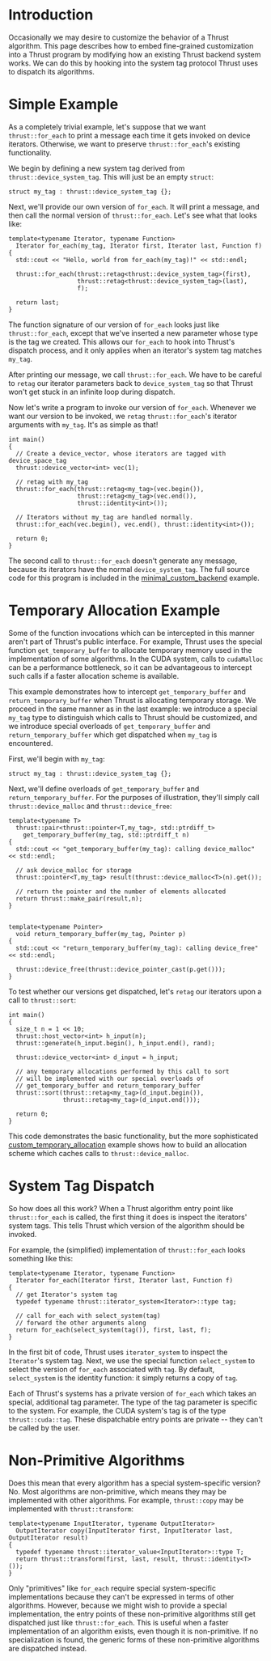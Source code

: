 # Introduction #

Occasionally we may desire to customize the behavior of a Thrust algorithm. This page describes how to embed fine-grained customization into a Thrust program by modifying how an existing Thrust backend system works. We can do this by hooking into the system tag protocol Thrust uses to dispatch its algorithms.

# Simple Example #

As a completely trivial example, let's suppose that we want `thrust::for_each` to print a message each time it gets invoked on device iterators. Otherwise, we want to preserve `thrust::for_each`'s existing functionality.

We begin by defining a new system tag derived from `thrust::device_system_tag`. This will just be an empty `struct`:

```
struct my_tag : thrust::device_system_tag {};
```

Next, we'll provide our own version of `for_each`. It will print a message, and then call the normal version of `thrust::for_each`. Let's see what that looks like:

```
template<typename Iterator, typename Function>
  Iterator for_each(my_tag, Iterator first, Iterator last, Function f)
{
  std::cout << "Hello, world from for_each(my_tag)!" << std::endl;

  thrust::for_each(thrust::retag<thrust::device_system_tag>(first),
                   thrust::retag<thrust::device_system_tag>(last),
                   f);

  return last;
}
```

The function signature of our version of `for_each` looks just like `thrust::for_each`, except that we've inserted a new parameter whose type is the tag we created. This allows our `for_each` to hook into Thrust's dispatch process, and it only applies when an iterator's system tag matches `my_tag`.

After printing our message, we call `thrust::for_each`. We have to be careful to `retag` our iterator parameters back to `device_system_tag` so that Thrust won't get stuck in an infinite loop during dispatch.

Now let's write a program to invoke our version of `for_each`. Whenever we want our version to be invoked, we `retag` `thrust::for_each`'s iterator arguments with `my_tag`.  It's as simple as that!

```
int main()
{
  // Create a device_vector, whose iterators are tagged with device_space_tag
  thrust::device_vector<int> vec(1);

  // retag with my_tag
  thrust::for_each(thrust::retag<my_tag>(vec.begin()),
                   thrust::retag<my_tag>(vec.end()),
                   thrust::identity<int>());

  // Iterators without my_tag are handled normally.
  thrust::for_each(vec.begin(), vec.end(), thrust::identity<int>());

  return 0;
}
```

The second call to `thrust::for_each` doesn't generate any message, because its iterators have the normal `device_system_tag`. The full source code for this program is included in the [minimal\_custom\_backend](http://code.google.com/p/thrust/source/browse/examples/minimal_custom_backend.cu) example.

# Temporary Allocation Example #

Some of the function invocations which can be intercepted in this manner aren't part of Thrust's public interface. For example, Thrust uses the special function `get_temporary_buffer` to allocate temporary memory used in the implementation of some algorithms. In the CUDA system, calls to `cudaMalloc` can be a performance bottleneck, so it can be advantageous to intercept such calls if a faster allocation scheme is available.

This example demonstrates how to intercept `get_temporary_buffer` and `return_temporary_buffer` when Thrust is allocating temporary storage. We proceed in the same manner as in the last example: we introduce a special `my_tag` type to distinguish which calls to Thrust should be customized, and we introduce special overloads of `get_temporary_buffer` and `return_temporary_buffer` which get dispatched when `my_tag` is encountered.

First, we'll begin with `my_tag`:

```
struct my_tag : thrust::device_system_tag {};
```

Next, we'll define overloads of `get_temporary_buffer` and `return_temporary_buffer`. For the purposes of illustration, they'll simply call `thrust::device_malloc` and `thrust::device_free`:

```
template<typename T>
  thrust::pair<thrust::pointer<T,my_tag>, std::ptrdiff_t>
    get_temporary_buffer(my_tag, std::ptrdiff_t n)
{
  std::cout << "get_temporary_buffer(my_tag): calling device_malloc" << std::endl;

  // ask device_malloc for storage
  thrust::pointer<T,my_tag> result(thrust::device_malloc<T>(n).get());

  // return the pointer and the number of elements allocated
  return thrust::make_pair(result,n);
}


template<typename Pointer>
  void return_temporary_buffer(my_tag, Pointer p)
{
  std::cout << "return_temporary_buffer(my_tag): calling device_free" << std::endl;

  thrust::device_free(thrust::device_pointer_cast(p.get()));
}
```

To test whether our versions get dispatched, let's `retag` our iterators upon a call to `thrust::sort`:

```
int main()
{
  size_t n = 1 << 10;
  thrust::host_vector<int> h_input(n);
  thrust::generate(h_input.begin(), h_input.end(), rand);

  thrust::device_vector<int> d_input = h_input;

  // any temporary allocations performed by this call to sort
  // will be implemented with our special overloads of
  // get_temporary_buffer and return_temporary_buffer
  thrust::sort(thrust::retag<my_tag>(d_input.begin()),
               thrust::retag<my_tag>(d_input.end()));

  return 0;
}
```

This code demonstrates the basic functionality, but the more sophisticated [custom\_temporary\_allocation](http://code.google.com/p/thrust/source/browse/examples/custom_temporary_allocation.cu) example shows how to build an allocation scheme which caches calls to `thrust::device_malloc`.

# System Tag Dispatch #

So how does all this work? When a Thrust algorithm entry point like `thrust::for_each` is called, the first thing it does is inspect the iterators' system tags. This tells Thrust which version of the algorithm should be invoked.

For example, the (simplified) implementation of `thrust::for_each` looks something like this:

```
template<typename Iterator, typename Function>
  Iterator for_each(Iterator first, Iterator last, Function f)
{
  // get Iterator's system tag
  typedef typename thrust::iterator_system<Iterator>::type tag;

  // call for_each with select_system(tag)
  // forward the other arguments along
  return for_each(select_system(tag()), first, last, f);
}
```

In the first bit of code, Thrust uses `iterator_system` to inspect the `Iterator`'s system tag. Next, we use the special function `select_system` to select the version of `for_each` associated with `tag`. By default, `select_system` is the identity function: it simply returns a copy of `tag`.

Each of Thrust's systems has a private version of `for_each` which takes an special, additional tag parameter. The type of the tag parameter is specific to the system. For example, the CUDA system's tag is of the type `thrust::cuda::tag`. These dispatchable entry points are private -- they can't be called by the user.

# Non-Primitive Algorithms #

Does this mean that every algorithm has a special system-specific version? No. Most algorithms are non-primitive, which means they may be implemented with other algorithms. For example, `thrust::copy` may be implemented with `thrust::transform`:

```
template<typename InputIterator, typename OutputIterator>
  OutputIterator copy(InputIterator first, InputIterator last, OutputIterator result)
{
  typedef typename thrust::iterator_value<InputIterator>::type T;
  return thrust::transform(first, last, result, thrust::identity<T>());
}
```

Only "primitives" like `for_each` require special system-specific implementations because they can't be expressed in terms of other algorithms. However, because we might wish to provide a special implementation, the entry points of these non-primitive algorithms still get dispatched just like `thrust::for_each`. This is useful when a faster implementation of an algorithm exists, even though it is non-primitive. If no specialization is found, the generic forms of these non-primitive algorithms are dispatched instead.